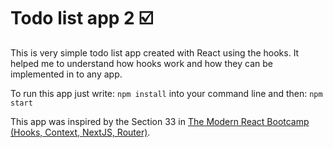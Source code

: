 # Todo list app 2 :ballot_box_with_check:

This is very simple todo list app created with React using the hooks. It helped me to understand how hooks work and how they can be implemented in to any app.

To run this app just write:
`npm install`
into your command line and then:
`npm start`

This app was inspired by the Section 33 in [The Modern React Bootcamp (Hooks, Context, NextJS, Router)](https://www.udemy.com/share/101WbGAEYZeVhUQn8B/).
